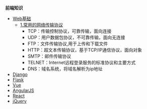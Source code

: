 <!-- markdown-toc start - Don't edit this section. Run M-x markdown-toc-generate-toc again -->
**前端知识**

   * [Web基础](#Web基础)
      * [1.常用的网络传输协议](#1.常用的网络传输协议)
         - TCP：传输控制协议，可靠传输，面向连接
         - UDP：用户数据包协议，不可靠传输，面向无连接
         - FTP：文件传输协议,用于上传和下载文件
         - HTTP：超文本传输协议，基于TCP/IP通信协议，面向对象
         - SMTP：邮件传输协议
         - TELNET：Internet远程登录服务的标准协议和主要方式
         - DNS：域名系统，将域名解析为ip地址
   * [Django](#Django)
   * [Flask](#Flask)
   * [Vue](#Vue)
   * [AngularJS](#AngularJS)
   * [React](#React)
   * [jQuery](#jQuery)

<!-- markdown-toc end -->
